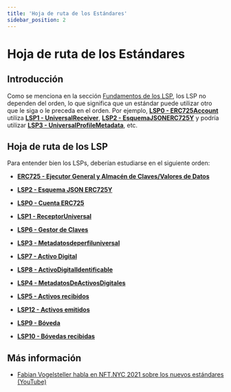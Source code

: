 ```yaml
---
title: 'Hoja de ruta de los Estándares'
sidebar_position: 2
---
```


# Hoja de ruta de los Estándares

## Introducción

Como se menciona en la sección [Fundamentos de los LSP](./introduction.md#lsps-foundation), los LSP no dependen del orden, lo que significa que un estándar puede utilizar otro que le siga o le preceda en el orden. Por ejemplo, **[LSP0 - ERC725Account](#)** utiliza **[LSP1 - UniversalReceiver](#)**, **[LSP2 - EsquemaJSONERC725Y](#)** y podría utilizar **[LSP3 - UniversalProfileMetadata](#)**, etc.

## Hoja de ruta de los LSP

Para entender bien los LSPs, deberían estudiarse en el siguiente orden:

- **[ERC725 - Ejecutor General y Almacén de Claves/Valores de Datos](./lsp-background/erc725.md)**

- **[LSP2 - Esquema JSON ERC725Y](./generic-standards/lsp2-json-schema.md)**

- **[LSP0 - Cuenta ERC725](./universal-profile/lsp0-erc725account.md)**

- **[LSP1 - ReceptorUniversal](./generic-standards/lsp1-universal-receiver.md)**

- **[LSP6 - Gestor de Claves](./universal-profile/lsp6-key-manager.md)**

- **[LSP3 - Metadatosdeperfiluniversal](./universal-profile/lsp3-universal-profile-metadata.md)**

- **[LSP7 - Activo Digital](./nft-2.0/LSP7-Digital-Asset.md)**

- **[LSP8 - ActivoDigitalIdentificable](./nft-2.0/LSP8-Identifiable-Digital-Asset.md)**

- **[LSP4 - MetadatosDeActivosDigitales](./nft-2.0/LSP4-Digital-Asset-Metadata.md)**

- **[LSP5 - Activos recibidos](./universal-profile/lsp5-received-assets.md)**

- **[LSP12 - Activos emitidos](./universal-profile/lsp12-issued-assets.md)**

- **[LSP9 - Bóveda](./universal-profilel/lsp9-vault.md)**

- **[LSP10 - Bóvedas recibidas](./universal-profile/lsp10-bóvedas-recibidas.md)**

## Más información

- [Fabian Vogelsteller habla en NFT.NYC 2021 sobre los nuevos estándares (YouTube)](https://www.youtube.com/watch?v=skA4Y-vvt5s)
